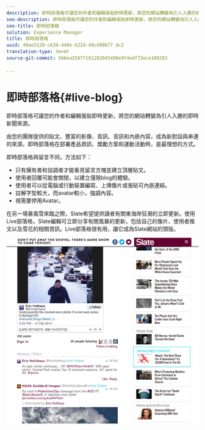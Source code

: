 ```yaml
---
description: 即時部落格可讓您的作者和編輯張貼即時更新，將您的網站轉變為引人入勝的即時新聞來源。
seo-description: 即時部落格可讓您的作者和編輯張貼即時更新，將您的網站轉變為引人入勝的即時新聞來源。
seo-title: 即時部落格
solution: Experience Manager
title: 即時部落格
uuid: 40ae3120-c630-440e-b224-49cd99677 dc2
translation-type: tm+mt
source-git-commit: 566ea2587f101202045488e9f4edf73ece100293

---
```



# 即時部落格{#live-blog}

即時部落格可讓您的作者和編輯張貼即時更新，將您的網站轉變為引人入勝的即時新聞來源。

由您的團隊提供的貼文、豐富的影像、音訊、音訊和內嵌內容，成為新對話與串連的來源。即時部落格在部署產品資訊、獎勵方案和運動活動時，是最理想的方式。

即時部落格與留言不同，方法如下：

* 只有擁有者和協調者才能看見留言方塊並建立頂層貼文。
* 使用者回覆可能會關閉，以建立僅限blog的體驗。
* 使用者可以從電腦或行動裝置編寫、上傳像片或張貼可內嵌連結。
* 註解字型較大，而avatar較小，強調內容。
* 視需要停用Avatar。

在另一場暴風雪來臨之際，Slate希望提供讀者有關東海岸狂潮的立即更新。使用Live部落格，Slate編輯可立即分享有關風暴的更新，包括自己的像片、使用者推文以及雪花的相關資訊。Live部落格很有用，讓它成為Slate網站的頭版。

![](assets/LiveBlogSlate_example.png)

